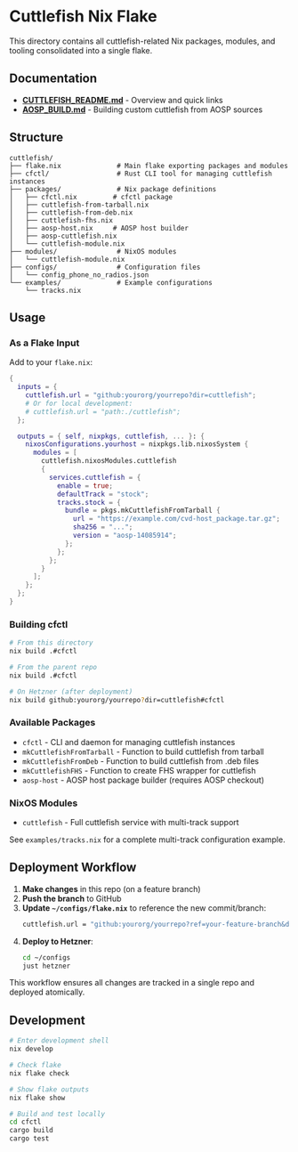 # Cuttlefish Nix Flake

This directory contains all cuttlefish-related Nix packages, modules, and tooling consolidated into a single flake.

## Documentation

- **[CUTTLEFISH_README.md](docs/CUTTLEFISH_README.md)** - Overview and quick links
- **[AOSP_BUILD.md](docs/AOSP_BUILD.md)** - Building custom cuttlefish from AOSP sources

## Structure

```
cuttlefish/
├── flake.nix              # Main flake exporting packages and modules
├── cfctl/                 # Rust CLI tool for managing cuttlefish instances
├── packages/              # Nix package definitions
│   ├── cfctl.nix         # cfctl package
│   ├── cuttlefish-from-tarball.nix
│   ├── cuttlefish-from-deb.nix
│   ├── cuttlefish-fhs.nix
│   ├── aosp-host.nix     # AOSP host builder
│   ├── aosp-cuttlefish.nix
│   └── cuttlefish-module.nix
├── modules/               # NixOS modules
│   └── cuttlefish-module.nix
├── configs/               # Configuration files
│   └── config_phone_no_radios.json
└── examples/              # Example configurations
    └── tracks.nix
```

## Usage

### As a Flake Input

Add to your `flake.nix`:

```nix
{
  inputs = {
    cuttlefish.url = "github:yourorg/yourrepo?dir=cuttlefish";
    # Or for local development:
    # cuttlefish.url = "path:./cuttlefish";
  };

  outputs = { self, nixpkgs, cuttlefish, ... }: {
    nixosConfigurations.yourhost = nixpkgs.lib.nixosSystem {
      modules = [
        cuttlefish.nixosModules.cuttlefish
        {
          services.cuttlefish = {
            enable = true;
            defaultTrack = "stock";
            tracks.stock = {
              bundle = pkgs.mkCuttlefishFromTarball {
                url = "https://example.com/cvd-host_package.tar.gz";
                sha256 = "...";
                version = "aosp-14085914";
              };
            };
          };
        }
      ];
    };
  };
}
```

### Building cfctl

```bash
# From this directory
nix build .#cfctl

# From the parent repo
nix build .#cfctl

# On Hetzner (after deployment)
nix build github:yourorg/yourrepo?dir=cuttlefish#cfctl
```

### Available Packages

- `cfctl` - CLI and daemon for managing cuttlefish instances
- `mkCuttlefishFromTarball` - Function to build cuttlefish from tarball
- `mkCuttlefishFromDeb` - Function to build cuttlefish from .deb files
- `mkCuttlefishFHS` - Function to create FHS wrapper for cuttlefish
- `aosp-host` - AOSP host package builder (requires AOSP checkout)

### NixOS Modules

- `cuttlefish` - Full cuttlefish service with multi-track support

See `examples/tracks.nix` for a complete multi-track configuration example.

## Deployment Workflow

1. **Make changes** in this repo (on a feature branch)
2. **Push the branch** to GitHub
3. **Update `~/configs/flake.nix`** to reference the new commit/branch:
   ```nix
   cuttlefish.url = "github:yourorg/yourrepo?ref=your-feature-branch&dir=cuttlefish";
   ```
4. **Deploy to Hetzner**:
   ```bash
   cd ~/configs
   just hetzner
   ```

This workflow ensures all changes are tracked in a single repo and deployed atomically.

## Development

```bash
# Enter development shell
nix develop

# Check flake
nix flake check

# Show flake outputs
nix flake show

# Build and test locally
cd cfctl
cargo build
cargo test
```

